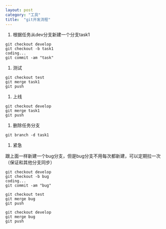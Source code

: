 ```yaml
---
layout: post
category: "工具"
title:  "git开发流程"
---
```


1. 根据任务从dev分支新建一个分支task1

```shell
git checkout develop
git checkout -b task1
coding...
git commit -am "task"
```

1. 测试

```shell
git checkout test
git merge task1
git push
```

1. 上线

```shell
git checkout develop
git merge task1
git push
```

1. 删除任务分支

```shell
git branch -d task1
```

1. 紧急

跟上面一样新建一个bug分支，但是bug分支不用每次都新建，可以定期拉一次（保证和其他分支同步）

```shell
git checkout develop
git checkout -b bug
coding...
git commit -am "bug"

git checkout test
git merge bug
git push

git checkout develop
git merge bug
git push
```